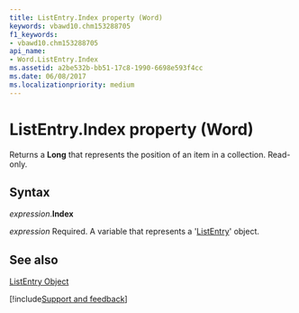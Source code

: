 ```yaml
---
title: ListEntry.Index property (Word)
keywords: vbawd10.chm153288705
f1_keywords:
- vbawd10.chm153288705
api_name:
- Word.ListEntry.Index
ms.assetid: a2be532b-bb51-17c8-1990-6698e593f4cc
ms.date: 06/08/2017
ms.localizationpriority: medium
---
```



# ListEntry.Index property (Word)

Returns a **Long** that represents the position of an item in a collection. Read-only.


## Syntax

_expression_.**Index**

_expression_ Required. A variable that represents a '[ListEntry](Word.ListEntry.md)' object.


## See also


[ListEntry Object](Word.ListEntry.md)

[!include[Support and feedback](~/includes/feedback-boilerplate.md)]